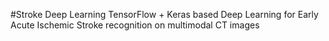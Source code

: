 #Stroke Deep Learning
TensorFlow + Keras based Deep Learning for Early Acute Ischemic Stroke recognition on multimodal CT images
